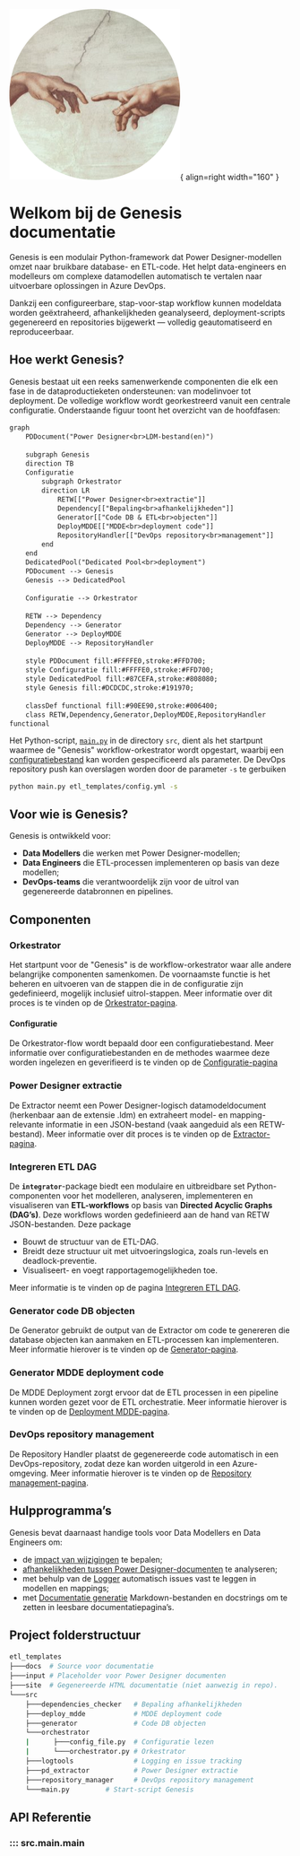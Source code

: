![Genesis](images/logo.png){ align=right width="160" }

# Welkom bij de Genesis documentatie

Genesis is een modulair Python-framework dat Power Designer-modellen omzet naar bruikbare database- en ETL-code. Het helpt data-engineers en modelleurs om complexe datamodellen automatisch te vertalen naar uitvoerbare oplossingen in Azure DevOps.

Dankzij een configureerbare, stap-voor-stap workflow kunnen modeldata worden geëxtraheerd, afhankelijkheden geanalyseerd, deployment-scripts gegenereerd en repositories bijgewerkt — volledig geautomatiseerd en reproduceerbaar.

## Hoe werkt Genesis?

Genesis bestaat uit een reeks samenwerkende componenten die elk een fase in de dataproductieketen ondersteunen: van modelinvoer tot deployment. De volledige workflow wordt georkestreerd vanuit een centrale configuratie. Onderstaande figuur toont het overzicht van de hoofdfasen:

```mermaid
graph
    PDDocument("Power Designer<br>LDM-bestand(en)")

    subgraph Genesis
    direction TB
    Configuratie
        subgraph Orkestrator
        direction LR
            RETW[["Power Designer<br>extractie"]]
            Dependency[["Bepaling<br>afhankelijkheden"]]
            Generator[["Code DB & ETL<br>objecten"]]
            DeployMDDE[["MDDE<br>deployment code"]]
            RepositoryHandler[["DevOps repository<br>management"]]
        end
    end
    DedicatedPool("Dedicated Pool<br>deployment")
    PDDocument --> Genesis
    Genesis --> DedicatedPool

    Configuratie --> Orkestrator

    RETW --> Dependency
    Dependency --> Generator
    Generator --> DeployMDDE
    DeployMDDE --> RepositoryHandler

    style PDDocument fill:#FFFFE0,stroke:#FFD700;
    style Configuratie fill:#FFFFE0,stroke:#FFD700;
    style DedicatedPool fill:#87CEFA,stroke:#808080;
    style Genesis fill:#DCDCDC,stroke:#191970;

    classDef functional fill:#90EE90,stroke:#006400;
    class RETW,Dependency,Generator,DeployMDDE,RepositoryHandler functional
```

Het Python-script, [```main.py```](#src.main.main) in de directory ```src```, dient als het startpunt waarmee de "Genesis" workflow-orkestrator wordt opgestart, waarbij een [configuratiebestand](Configuration.md) kan worden gespecificeerd als parameter. De DevOps repository push kan overslagen worden door de parameter `-s` te gerbuiken

```bash
python main.py etl_templates/config.yml -s
```

## Voor wie is Genesis?

Genesis is ontwikkeld voor:

* **Data Modellers** die werken met Power Designer-modellen;
* **Data Engineers** die ETL-processen implementeren op basis van deze modellen;
* **DevOps-teams** die verantwoordelijk zijn voor de uitrol van gegenereerde databronnen en pipelines.

## Componenten

### Orkestrator

Het startpunt voor de "Genesis" is de workflow-orkestrator waar alle andere belangrijke componenten samenkomen. De voornaamste functie is het beheren en uitvoeren van de stappen die in de configuratie zijn gedefinieerd, mogelijk inclusief uitrol-stappen. Meer informatie over dit proces is te vinden op de [Orkestrator-pagina](Orkestrator.md).

#### Configuratie

De Orkestrator-flow wordt bepaald door een configuratiebestand. Meer informatie over configuratiebestanden en de methodes waarmee deze worden ingelezen en geverifieerd is te vinden op de [Configuratie-pagina](Configuration.md)

### Power Designer extractie

De Extractor neemt een Power Designer-logisch datamodeldocument (herkenbaar aan de extensie .ldm) en extraheert model- en mapping-relevante informatie in een JSON-bestand (vaak aangeduid als een RETW-bestand). Meer informatie over dit proces is te vinden op de [Extractor-pagina](Extractor.md).

### Integreren ETL DAG

De **`integrator`**-package biedt een modulaire en uitbreidbare set Python-componenten voor het modelleren, analyseren, implementeren en visualiseren van **ETL-workflows** op basis van **Directed Acyclic Graphs (DAG’s)**. Deze workflows worden gedefinieerd aan de hand van RETW JSON-bestanden. Deze package

- Bouwt de structuur van de ETL-DAG.
- Breidt deze structuur uit met uitvoeringslogica, zoals run-levels en deadlock-preventie.
- Visualiseert- en voegt rapportagemogelijkheden toe.

Meer informatie is te vinden op de pagina [Integreren ETL DAG](Integrator/Integrator.md).

### Generator code DB objecten

De Generator gebruikt de output van de Extractor om code te genereren die database objecten kan aanmaken en ETL-processen kan implementeren. Meer informatie hierover is te vinden op de [Generator-pagina](Generator.md).

### Generator MDDE deployment code

De MDDE Deployment zorgt ervoor dat de ETL processen in een pipeline kunnen worden gezet voor de ETL orchestratie. Meer informatie hierover is te vinden op de [Deployment MDDE-pagina](Deploy_MDDE/Deploy_MDDE.md).

### DevOps repository management

De Repository Handler plaatst de gegenereerde code automatisch in een DevOps-repository, zodat deze kan worden uitgerold in een Azure-omgeving. Meer informatie hierover is te vinden op de [Repository management-pagina](Repository_Manager.md).

## Hulpprogramma’s

Genesis bevat daarnaast handige tools voor Data Modellers en Data Engineers om:

* de [impact van wijzigingen](Integrator/Integrator.md) te bepalen;
* [afhankelijkheden tussen Power Designer-documenten](Integrator/Integrator.md) te analyseren;
* met behulp van de [Logger](Logtools.md) automatisch issues vast te leggen in modellen en mappings;
* met [Documentatie generatie](Documentation_Creation.md) Markdown-bestanden en docstrings om te zetten in leesbare documentatiepagina’s.

## Project folderstructuur

```bash
etl_templates
├───docs  # Source voor documentatie
├───input # Placeholder voor Power Designer documenten
├───site  # Gegenereerde HTML documentatie (niet aanwezig in repo).
└───src
    ├───dependencies_checker   # Bepaling afhankelijkheden
    ├───deploy_mdde            # MDDE deployment code
    ├───generator              # Code DB objecten
    └───orchestrator
    |      ├───config_file.py  # Configuratie lezen
    |      └───orchestrator.py # Orkestrator
    ├───logtools               # Logging en issue tracking
    ├───pd_extractor           # Power Designer extractie
    ├───repository_manager     # DevOps repository management
    └───main.py         # Start-script Genesis
```

## API Referentie

### ::: src.main.main
